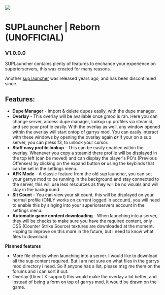 ![](https://superiorservers.co/static/images/site-logo_reduced.png)
# SUPLauncher | Reborn (UNOFFICIAL)
### V1.0.0.0

SUPLauncher contains plenty of features to enchance your experience on superiorservers, this was created for many reasons.

Another [sup launcher](https://github.com/Nicks-Alt/SUPLauncher) was released years ago, and has been discontinued since.

## Features:
* **Dupe Manager** - Import & delete dupes easily, with the dupe manager.
* **Overlay** - This overlay will be available once gmod is ran. Here you can change server, access dupe manager, lookup up profiles via steamid, and see your profile easily. With the overlay as well, any window opened within the overlay will start ontop of garrys mod. You can easily interact with these windows by opening the overlay again ***or*** if your on a sup server, you can press f3, to unlock your cursor. 
* **Staff easy profile lookup** - This can be easily enabled within the overlay. Whenever you copy a steamid there profile will be displayed in the top left (can be moved) and can display the player's PO's (Previous Offenses) by clicking on the expand button **or** using the keybinds that can be set in the settings menu.
* **AFK Mode** - A classic feature from the old sup launcher, you can set your garrys mod to be running in the background and stay connected to the server, this will use less resources as they will be no visuals and will stay in the background.
* **Sit Count** - You can view your sit count, this will be displayed on your normal profile (ONLY works on current logged in account), you will need to enable this by singing into your superiorservers account in the settings menu.
* **Automatic game content downloading** - When launching into a server, they will be checks to make sure you have the required content, only CSS (Counter Strike Source) textures are downloaded at the moment. Hoping to improve on this more in the future, but i need to know what files to download. 

**Planned features**
* More file checks when launching into a server. I would like to download all the sup content required. But i am not sure on what files in the garrys mod directory i need. So if anyone has a list, please msg me them on the forums and i can sort it out.
* Overlay (Direct X support) this would make the overlay a lot better, and instead of being a form on top of garrys mod, it would be drawn on the game.
